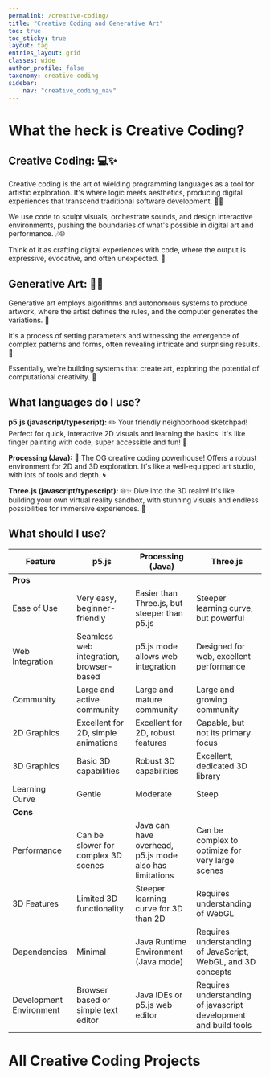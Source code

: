 ```yaml
---
permalink: /creative-coding/
title: "Creative Coding and Generative Art"
toc: true
toc_sticky: true
layout: tag
entries_layout: grid
classes: wide
author_profile: false
taxonomy: creative-coding
sidebar:
    nav: "creative_coding_nav"
---
```

# What the heck is Creative Coding?
## Creative Coding: 💻✨

Creative coding is the art of wielding programming languages as a tool for artistic exploration. It's where logic meets aesthetics, producing digital experiences that transcend traditional software development. 🎨🚀

We use code to sculpt visuals, orchestrate sounds, and design interactive environments, pushing the boundaries of what's possible in digital art and performance. 🎶🌐

Think of it as crafting digital experiences with code, where the output is expressive, evocative, and often unexpected. 🤯

## Generative Art: 🤖🌀

Generative art employs algorithms and autonomous systems to produce artwork, where the artist defines the rules, and the computer generates the variations. 🌟

It's a process of setting parameters and witnessing the emergence of complex patterns and forms, often revealing intricate and surprising results. 🤩

Essentially, we're building systems that create art, exploring the potential of computational creativity. 🌸

## What languages do I use?
**p5.js (javascript/typescript):** ✏️ Your friendly neighborhood sketchpad! Perfect for quick, interactive 2D visuals and learning the basics. It's like finger painting with code, super accessible and fun! 🎉

**Processing (Java):** 💪 The OG creative coding powerhouse! Offers a robust environment for 2D and 3D exploration. It's like a well-equipped art studio, with lots of tools and depth. 🌀

**Three.js (javascript/typescript):** 🌐✨ Dive into the 3D realm! It's like building your own virtual reality sandbox, with stunning visuals and endless possibilities for immersive experiences. 🚀

## What should I use?

| Feature        | p5.js                                  | Processing (Java)            | Three.js                               |
|----------------|-----------------------------------------|--------------------------------------|----------------------------------------|
| **Pros** |                                         |                                      |                                        |
| Ease of Use    | Very easy, beginner-friendly            | Easier than Three.js, but steeper than p5.js | Steeper learning curve, but powerful |
| Web Integration| Seamless web integration, browser-based | p5.js mode allows web integration    | Designed for web, excellent performance |
| Community      | Large and active community              | Large and mature community           | Large and growing community            |
| 2D Graphics    | Excellent for 2D, simple animations     | Excellent for 2D, robust features   | Capable, but not its primary focus    |
| 3D Graphics    | Basic 3D capabilities                 | Robust 3D capabilities              | Excellent, dedicated 3D library       |
| Learning Curve | Gentle                                  | Moderate                             | Steep                                  |
| **Cons** |                                         |                                      |                                        |
| Performance    | Can be slower for complex 3D scenes    | Java can have overhead, p5.js mode also has limitations | Can be complex to optimize for very large scenes |
| 3D Features    | Limited 3D functionality               | Steeper learning curve for 3D than 2D | Requires understanding of WebGL        |
| Dependencies   | Minimal                                 | Java Runtime Environment (Java mode)| Requires understanding of JavaScript, WebGL, and 3D concepts |
| Development Environment | Browser based or simple text editor | Java IDEs or p5.js web editor | Requires understanding of javascript development and build tools |

# All Creative Coding Projects
